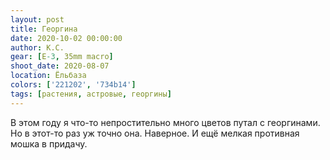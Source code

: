 ```yaml
---
layout: post
title: Георгина
date: 2020-10-02 00:00:00
author: К.С.
gear: [E-3, 35mm macro]
shoot_date: 2020-08-07
location: Ёльбаза
colors: ['221202', '734b14']
tags: [растения, астровые, георгины]
---
```

В этом году я что-то непростительно много цветов путал с георгинами. Но в этот-то раз уж точно она. Наверное. И ещё мелкая противная мошка в придачу.
